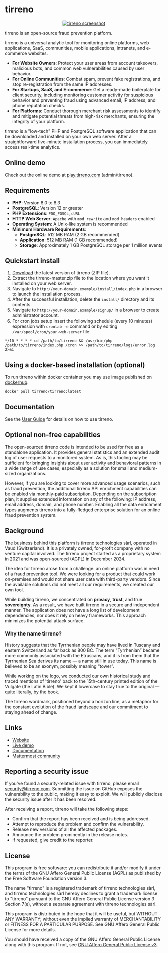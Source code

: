 # tirreno

<p align="center">
    <a href="https://www.tirreno.com/" target="_blank">
        <img src="https://www.tirreno.com/double-screen.jpg" alt="tirreno screenshot" />
    </a>
</p>

tirreno is an open-source fraud prevention platform.

tirreno is a universal analytic tool for monitoring online platforms, web applications, SaaS, communities, mobile applications, intranets, and e-commerce websites.

* **For Website Owners**: Protect your user areas from account takeovers, malicious bots, and common web vulnerabilities caused by user behavior.
* **For Online Communities**: Combat spam, prevent fake registrations, and stop re-registration from the same IP addresses.
* **For Startups, SaaS, and E-commerce**: Get a ready-made boilerplate for client security, including monitoring customer activity for suspicious behavior and preventing fraud using advanced email, IP address, and phone reputation checks.
* **For Platforms**: Conduct thorough merchant risk assessments to identify and mitigate potential threats from high-risk merchants, ensuring the integrity of your platform.

tirreno is a "low-tech" PHP and PostgreSQL software application that can be downloaded and installed on your own web server. After a straightforward five-minute installation process, you can immediately access real-time analytics.

## Online demo

Check out the online demo at [play.tirreno.com](https://play.tirreno.com) (admin/tirreno).

## Requirements

* **PHP**: Version 8.0 to 8.3
* **PostgreSQL**: Version 12 or greater
* **PHP Extensions**: `PDO_PGSQL`, `cURL`
* **HTTP Web Server**: `Apache` with `mod_rewrite` and `mod_headers` enabled
* **Operating System**: A Unix-like system is recommended
* **Minimum Hardware Requirements**:
    * **PostgreSQL**: 512 MB RAM (2 GB recommended)
    * **Application**: 512 MB RAM (1 GB recommended)
    * **Storage**: Approximately 1 GB PostgreSQL storage per 1 million events

## Quickstart install

1. [Download](https://www.tirreno.com/download.php) the latest version of tirreno (ZIP file).
2. Extract the tirreno-master.zip file to the location where you want it installed on your web server.
3. Navigate to `http://your-domain.example/install/index.php` in a browser to launch the installation process.
4. After the successful installation, delete the `install/` directory and its contents.
5. Navigate to `http://your-domain.example/signup/` in a browser to create administrator account.
6. For cron jobs setup insert the following schedule (every 10 minutes) expression with `crontab -e` command or by editing `/var/spool/cron/your-web-server` file:
```
*/10 * * * * cd /path/to/tirreno && /usr/bin/php /path/to/tirreno/index.php /cron >> /path/to/tirreno/logs/error.log 2>&1
```

## Using a docker-based installation (optional)

To run tirreno within docker container you may use image published on [dockerhub](https://hub.docker.com/r/tirreno/tirreno).

```bash
docker pull tirreno/tirreno:latest
```

## Documentation

See the [User Guide](https://docs.tirreno.com/) for details on how to use tirreno.

## Optional non-free capabilities

The open-sourced tirreno code is intended to be used for free as a standalone application. It provides general statistics and an extended audit log of user requests to a monitored system. As is, this tooling may be sufficient for bringing insights about user activity and behavioral patterns in a wide range of use cases, especially as a solution for small and medium-sized organizations.

However, if you are looking to cover more advanced usage scenarios, such as fraud prevention, the additional tirreno API enrichment capabilities can be enabled via [monthly-paid subscription](https://www.tirreno.com/pricing/). Depending on the subscription plan, it supplies extended information on any of the following: IP address, email address, domain, and phone number. Enabling all the data enrichment types augments tirreno into a fully-fledged enterprise solution for an online fraud prevention system.

## Background

The business behind this platform is tirreno technologies sàrl, operated in Vaud (Switzerland). It is a privately owned, for-profit company with no venture capital involved. The tirreno project started as a proprietary system in 2021 and was open-sourced (AGPL) in December 2024.

The idea for tirreno arose from a challenge: an online platform was in need of a fraud prevention tool. We were looking for a product that could work on-premises and would not share user data with third-party vendors. Since the available solutions did not meet all our requirements, we created our own tool.

While building tirreno, we concentrated on **privacy**, **trust**, and true **sovereignty**. As a result, we have built tirreno in a secure and independent manner. The application does not have a long list of development dependencies, nor does it rely on heavy frameworks. This approach minimizes the potential attack surface.

### Why the name tirreno?

History suggests that the Tyrrhenian people may have lived in Tuscany and eastern Switzerland as far back as 800 BC. The term "Tyrrhenian” became more commonly associated with the Etruscans, and it is from them that the Tyrrhenian Sea derives its name — a name still in use today. This name is believed to be an exonym, possibly meaning “tower”.

While working on the logo, we conducted our own historical study and traced mentions of 'tirreno' back to the 15th-century printed edition of the Vulgate (the Latin Bible). We kept it lowercase to stay true to the original — quite literally, by the book.

The tirreno wordmark, positioned beyond a horizon line, as a metaphor for the constant evolution of the fraud landscape and our commitment to staying ahead of change.

## Links

- [Website](https://www.tirreno.com)
- [Live demo](https://play.tirreno.com)
- [Documentation](https://docs.tirreno.com)
- [Mattermost community](https://chat.tirreno.com)

## Reporting a security issue

If you've found a security-related issue with tirreno, please email security@tirreno.com. Submitting the issue on GitHub exposes the vulnerability to the public, making it easy to exploit. We will publicly disclose the security issue after it has been resolved.

After receiving a report, tirreno will take the following steps:

- Confirm that the report has been received and is being addressed.
- Attempt to reproduce the problem and confirm the vulnerability.
- Release new versions of all the affected packages.
- Announce the problem prominently in the release notes.
- If requested, give credit to the reporter.

## License

This program is free software: you can redistribute it and/or modify it under the terms of the GNU Affero General Public License (AGPL) as published by the Free Software Foundation version 3.

The name "tirreno" is a registered trademark of tirreno technologies sàrl, and tirreno technologies sàrl hereby declines to grant a trademark license to "tirreno" pursuant to the GNU Affero General Public License version 3 Section 7(e), without a separate agreement with tirreno technologies sàrl.

This program is distributed in the hope that it will be useful, but WITHOUT ANY WARRANTY; without even the implied warranty of MERCHANTABILITY or FITNESS FOR A PARTICULAR PURPOSE. See GNU Affero General Public License for more details.

You should have received a copy of the GNU Affero General Public License along with this program. If not, see [GNU Affero General Public License v3](https://www.gnu.org/licenses/agpl-3.0.txt).
